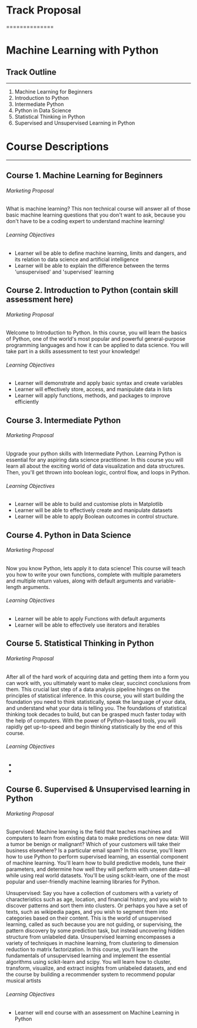 
# Track Proposal
==============

# Machine Learning with Python


## Track Outline
-------------

1. Machine Learning for Beginners 
2. Introduction to Python 
3. Intermediate Python 
4. Python in Data Science
5. Statistical Thinking in Python
6. Supervised and Unsupervised Learning in Python

# Course Descriptions
-------------------

## Course 1. Machine Learning for Beginners

###### Marketing Proposal

What is machine learning? This non technical course will answer all of those basic machine learning questions that you don't want to ask, because you don't have to be a coding expert to understand machine learning! 

###### Learning Objectives

* Learner wil be able to define machine learning, limits and dangers, and its relation to data science and artificial intelligence
* Learner will be able to explain the difference between the terms 'unsupervised' and 'supervised' learning


## Course 2. Introduction to Python (contain skill assessment here)

###### Marketing Proposal

Welcome to Introduction to Python. In this course, you will learn the basics of Python, one of the world's most popular and powerful general-purpose programming languages and how it can be applied to data science. You will take part in a skills assessment to test your knowledge!

###### Learning Objectives

* Learner will demonstrate and apply basic syntax and create variables
* Learner will effectively store, access, and manipulate data in lists
* Learner will apply functions, methods, and packages to improve efficiently 

## Course 3. Intermediate Python 

###### Marketing Proposal

Upgrade your python skills with Intermediate Python. Learning Python is essential for any aspiring data science practitioner. In this course you will learn all about the exciting world of data visualization and data structures. Then, you'll get thrown into boolean logic, control flow, and loops in Python.

###### Learning Objectives

* Learner will be able to build and customise plots in Matplotlib
* Learner will be able to effectively create and manipulate datasets
* Learner will be able to apply Boolean outcomes in control structure.

## Course 4. Python in Data Science 

###### Marketing Proposal

Now you know Python, lets apply it to data science! This course will teach you how to write your own functions, complete with multiple parameters and multiple return values, along with default arguments and variable-length arguments. 

###### Learning Objectives

* Learner will be able to apply Functions with default arguments
* Learner will be able to effectively use iterators and iterables

## Course 5. Statistical Thinking in Python

###### Marketing Proposal

After all of the hard work of acquiring data and getting them into a form you can work with, you ultimately want to make clear, succinct conclusions from them. This crucial last step of a data analysis pipeline hinges on the principles of statistical inference. In this course, you will start building the foundation you need to think statistically, speak the language of your data, and understand what your data is telling you. The foundations of statistical thinking took decades to build, but can be grasped much faster today with the help of computers. With the power of Python-based tools, you will rapidly get up-to-speed and begin thinking statistically by the end of this course.

###### Learning Objectives

* 
*

## Course 6. Supervised & Unsupervised learning in Python

###### Marketing Proposal

Supervised: Machine learning is the field that teaches machines and computers to learn from existing data to make predictions on new data: Will a tumor be benign or malignant? Which of your customers will take their business elsewhere? Is a particular email spam? In this course, you'll learn how to use Python to perform supervised learning, an essential component of machine learning. You'll learn how to build predictive models, tune their parameters, and determine how well they will perform with unseen data—all while using real world datasets. You'll be using scikit-learn, one of the most popular and user-friendly machine learning libraries for Python.

Unsupervised: Say you have a collection of customers with a variety of characteristics such as age, location, and financial history, and you wish to discover patterns and sort them into clusters. Or perhaps you have a set of texts, such as wikipedia pages, and you wish to segment them into categories based on their content. This is the world of unsupervised learning, called as such because you are not guiding, or supervising, the pattern discovery by some prediction task, but instead uncovering hidden structure from unlabeled data. Unsupervised learning encompasses a variety of techniques in machine learning, from clustering to dimension reduction to matrix factorization. In this course, you'll learn the fundamentals of unsupervised learning and implement the essential algorithms using scikit-learn and scipy. You will learn how to cluster, transform, visualize, and extract insights from unlabeled datasets, and end the course by building a recommender system to recommend popular musical artists




###### Learning Objectives

* Learner will end course with an assessment on Machine Learning in Python



